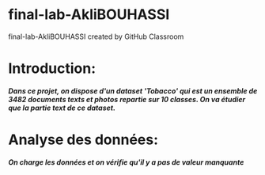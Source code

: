 # final-lab-AkliBOUHASSI
final-lab-AkliBOUHASSI created by GitHub Classroom

# Introduction:
##### Dans ce projet, on dispose d'un dataset 'Tobacco' qui est un ensemble de 3482 documents texts et photos repartie sur 10 classes. On va étudier que la partie text de ce dataset.

# Analyse des données:
##### On charge les données et on vérifie qu'il y a pas de valeur manquante